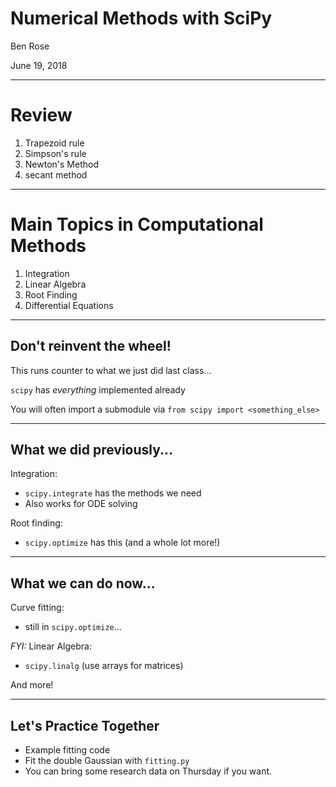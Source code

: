 # Numerical Methods with SciPy

Ben Rose

June 19, 2018

---

# Review

1. Trapezoid rule
2. Simpson's rule
3. Newton's Method
4. secant method

---

# Main Topics in Computational Methods

1. Integration
1. Linear Algebra
1. Root Finding
1. Differential Equations

---

## Don't reinvent the wheel!

This runs counter to what we just did last class...

`scipy` has *everything* implemented already

You will often import a submodule via `from scipy import <something_else>`

---

## What we did previously...

Integration:

- `scipy.integrate` has the methods we need
- Also works for ODE solving

Root finding:

- `scipy.optimize` has this (and a whole lot more!)

---

## What we can do now...

Curve fitting:

- still in `scipy.optimize`...

*FYI:* Linear Algebra:

- `scipy.linalg` (use arrays for matrices)

And more!

---

## Let's Practice Together

- Example fitting code
- Fit the double Gaussian with `fitting.py`
- You can bring some research data on Thursday if you want.
